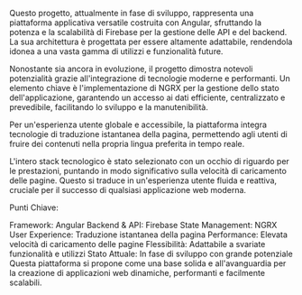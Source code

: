 Questo progetto, attualmente in fase di sviluppo, rappresenta una piattaforma applicativa versatile costruita con Angular, sfruttando la potenza e la scalabilità di Firebase per la gestione delle API e del backend. La sua architettura è progettata per essere altamente adattabile, rendendola idonea a una vasta gamma di utilizzi e funzionalità future.

Nonostante sia ancora in evoluzione, il progetto dimostra notevoli potenzialità grazie all'integrazione di tecnologie moderne e performanti. Un elemento chiave è l'implementazione di NGRX per la gestione dello stato dell'applicazione, garantendo un accesso ai dati efficiente, centralizzato e prevedibile, facilitando lo sviluppo e la manutenibilità.

Per un'esperienza utente globale e accessibile, la piattaforma integra tecnologie di traduzione istantanea della pagina, permettendo agli utenti di fruire dei contenuti nella propria lingua preferita in tempo reale.

L'intero stack tecnologico è stato selezionato con un occhio di riguardo per le prestazioni, puntando in modo significativo sulla velocità di caricamento delle pagine. Questo si traduce in un'esperienza utente fluida e reattiva, cruciale per il successo di qualsiasi applicazione web moderna.

Punti Chiave:

Framework: Angular
Backend & API: Firebase
State Management: NGRX
User Experience: Traduzione istantanea della pagina
Performance: Elevata velocità di caricamento delle pagine
Flessibilità: Adattabile a svariate funzionalità e utilizzi
Stato Attuale: In fase di sviluppo con grande potenziale
Questa piattaforma si propone come una base solida e all'avanguardia per la creazione di applicazioni web dinamiche, performanti e facilmente scalabili.
